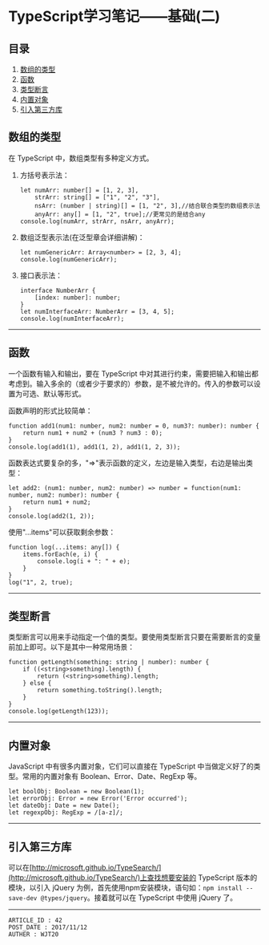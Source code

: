 
# TypeScript学习笔记——基础(二) #

## 目录 ##

1. [数组的类型](#href1)
2. [函数](#href2)
3. [类型断言](#href3)
4. [内置对象](#href4)
5. [引入第三方库](#href5)

## <a name="href1">数组的类型</a> ##

在 TypeScript 中，数组类型有多种定义方式。

1. 方括号表示法：

    ```
    let numArr: number[] = [1, 2, 3],
        strArr: string[] = ["1", "2", "3"],
        nsArr: (number | string)[] = [1, "2", 3],//结合联合类型的数组表示法
        anyArr: any[] = [1, "2", true];//更常见的是结合any
    console.log(numArr, strArr, nsArr, anyArr);
    ```

2. 数组泛型表示法(在泛型章会详细讲解)：

    ```
    let numGenericArr: Array<number> = [2, 3, 4];
    console.log(numGenericArr);
    ```

3. 接口表示法：

    ```
    interface NumberArr {
        [index: number]: number;
    }
    let numInterfaceArr: NumberArr = [3, 4, 5];
    console.log(numInterfaceArr);
    ```

---

## <a name="href2">函数</a> ##

一个函数有输入和输出，要在 TypeScript 中对其进行约束，需要把输入和输出都考虑到。输入多余的（或者少于要求的）参数，是不被允许的。传入的参数可以设置为可选、默认等形式。

函数声明的形式比较简单：

```
function add1(num1: number, num2: number = 0, num3?: number): number {
    return num1 + num2 + (num3 ? num3 : 0);
}
console.log(add1(1), add1(1, 2), add1(1, 2, 3));
```

函数表达式要复杂的多，"=>"表示函数的定义，左边是输入类型，右边是输出类型：

```
let add2: (num1: number, num2: number) => number = function(num1: number, num2: number): number {
    return num1 + num2;
}
console.log(add2(1, 2));
```

使用"...items"可以获取剩余参数：

```
function log(...items: any[]) {
    items.forEach(e, i) {
        console.log(i + ": " + e);
    }
}
log("1", 2, true);
```

---

## <a name="href3">类型断言</a> ##

类型断言可以用来手动指定一个值的类型。要使用类型断言只要在需要断言的变量前加上<Type>即可。以下是其中一种常用场景：

```
function getLength(something: string | number): number {
    if ((<string>something).length) {
        return (<string>something).length;
    } else {
        return something.toString().length;
    }
}
console.log(getLength(123));
```

---

## <a name="href4">内置对象</a> ##

JavaScript 中有很多内置对象，它们可以直接在 TypeScript 中当做定义好了的类型。常用的内置对象有 Boolean、Error、Date、RegExp 等。

```
let boolObj: Boolean = new Boolean(1);
let errorObj: Error = new Error('Error occurred');
let dateObj: Date = new Date();
let regexpObj: RegExp = /[a-z]/;
```

---

## <a name="href5">引入第三方库</a> ##

可以在[http://microsoft.github.io/TypeSearch/](http://microsoft.github.io/TypeSearch/)上查找想要安装的 TypeScript 版本的模块，以引入 jQuery 为例，首先使用npm安装模块，语句如：`npm install --save-dev @types/jquery`。接着就可以在 TypeScript 中使用 jQuery 了。

---

```
ARTICLE_ID : 42
POST_DATE : 2017/11/12
AUTHER : WJT20
```
